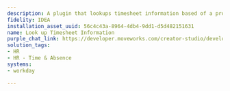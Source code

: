 ```yaml
---
description: A plugin that lookups timesheet information based of a project.
fidelity: IDEA
installation_asset_uuid: 56c4c43a-8964-4db4-9dd1-d5d482151631
name: Look up Timesheet Information
purple_chat_link: https://developer.moveworks.com/creator-studio/developer-tools/purple-chat-builder/?workspace=%7B%22title%22%3A%22My+Workspace%22%2C%22botSettings%22%3A%7B%7D%2C%22mocks%22%3A%5B%7B%22id%22%3A8559%2C%22title%22%3A%22Mock+1%22%2C%22transcript%22%3A%7B%22settings%22%3A%7B%22colorStyle%22%3A%22LIGHT%22%2C%22startTime%22%3A%2211%3A43+AM%22%2C%22defaultPerson%22%3A%22GWEN%22%2C%22editable%22%3Atrue%7D%2C%22messages%22%3A%5B%7B%22from%22%3A%22USER%22%2C%22text%22%3A%22Can+you+pull+my+timesheet+data+for+project+Hydrogen%3F%22%7D%2C%7B%22from%22%3A%22ANNOTATION%22%2C%22text%22%3A%22%3Cp%3E%E2%9C%85+Working+on+%3Cb%3EPull+Timesheet+Data%3C%2Fb%3E%3Cbr%3E%E2%8F%B3+Calling+Plugin+%3Cb%3ELookup+Time+Sheet+Information%3C%2Fb%3E%3C%2Fp%3E%22%7D%2C%7B%22from%22%3A%22BOT%22%2C%22text%22%3A%22You%27ve+spent+%3Cb%3E120+hours%3C%2Fb%3E+on+project+Hydrogen+this+month.+Do+you+need+detailed+timesheet+entries+or+any+other+project+data%3F%22%7D%5D%7D%7D%5D%7D
solution_tags:
- HR
- HR - Time & Absence
systems:
- workday

---
```

